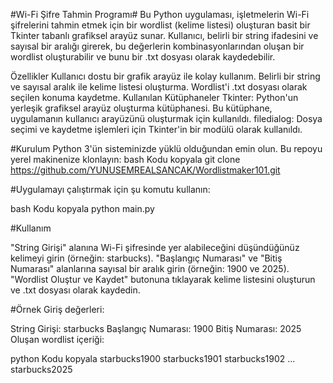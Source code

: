 #Wi-Fi Şifre Tahmin Programı#
Bu Python uygulaması, işletmelerin Wi-Fi şifrelerini tahmin etmek için bir wordlist (kelime listesi) oluşturan basit bir Tkinter tabanlı grafiksel arayüz sunar. Kullanıcı, belirli bir string ifadesini ve sayısal bir aralığı girerek, bu değerlerin kombinasyonlarından oluşan bir wordlist oluşturabilir ve bunu bir .txt dosyası olarak kaydedebilir.

Özellikler
Kullanıcı dostu bir grafik arayüz ile kolay kullanım.
Belirli bir string ve sayısal aralık ile kelime listesi oluşturma.
Wordlist'i .txt dosyası olarak seçilen konuma kaydetme.
Kullanılan Kütüphaneler
Tkinter: Python'un yerleşik grafiksel arayüz oluşturma kütüphanesi. Bu kütüphane, uygulamanın kullanıcı arayüzünü oluşturmak için kullanıldı.
filedialog: Dosya seçimi ve kaydetme işlemleri için Tkinter'in bir modülü olarak kullanıldı.

#Kurulum
Python 3'ün sisteminizde yüklü olduğundan emin olun.
Bu repoyu yerel makinenize klonlayın:
bash
Kodu kopyala
git clone https://github.com/YUNUSEMREALSANCAK/Wordlistmaker101.git

#Uygulamayı çalıştırmak için şu komutu kullanın:

bash
Kodu kopyala
python main.py

#Kullanım

"String Girişi" alanına Wi-Fi şifresinde yer alabileceğini düşündüğünüz kelimeyi girin (örneğin: starbucks).
"Başlangıç Numarası" ve "Bitiş Numarası" alanlarına sayısal bir aralık girin (örneğin: 1900 ve 2025).
"Wordlist Oluştur ve Kaydet" butonuna tıklayarak kelime listesini oluşturun ve .txt dosyası olarak kaydedin.

#Örnek
Giriş değerleri:

String Girişi: starbucks
Başlangıç Numarası: 1900
Bitiş Numarası: 2025
Oluşan wordlist içeriği:

python
Kodu kopyala
starbucks1900
starbucks1901
starbucks1902
...
starbucks2025
